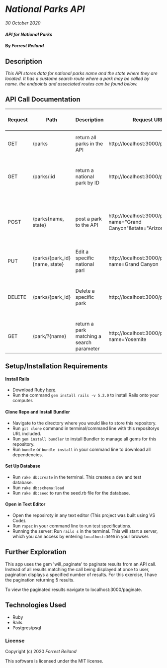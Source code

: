 # _National Parks API_

_30 October 2020_

#### _API for National Parks_

#### By _**Forrest Reiland**_

## Description

_This API stores data for national parks name and the state where they are located. It has a custome search route where a park may be called by name. the endpoints and associated routes can be found below._

## API Call Documentation

| Request | Path | Description | Request URL | Response Header | Response Body Example | Error Header | Error Response Body |
| ------- | ---- | ----------- | ----------- |---------------- | --------------------- | ------------ | ------------------- |
| GET | /parks | return all parks in the API | http://localhost:3000/parks | 200: OK | { "id":1, "name": "Zion National Park", "state":"Utah"}| - | - |
| GET | /parks/:id | return a national park by ID | http://localhost:3000/parks/10 | 200: OK | { "id":10, "name": "Yosemite National Park", "state":"California"}| 404: not_found | { "message": "couldn't find park with 'id' = 10"}
| POST | /parks{name, state} | post a park to the API | http://localhost:3000/parks?name="Grand Canyon"&state="Arizona" | 201: created | {"id" = 11, "name" = "Grand Canyon", "state" = "Arizona" } | 422: Unprocessable Entity | { "message": "Validation failed: Name can't be blank, State can't be blank } |
| PUT | /parks/{park_id}{name, state}  | Edit a specific national parl | http://localhost:3000/parks/15?name=Grand Canyon | 200: OK | { "message" : "park details have been updated sucessfully" } | - | - |
| DELETE | /parks/{park_id} | Delete a specific park | http://localhost:3000/parks/1000 | 200: OK | { "message": "delete sucsessful" } | 404: Not found | { "message": "Couldn't find park with 'id'=1000" } |
| GET | /park/?{name} | return a park matching a search parameter | http://localhost:3000/parks/?name=Yosemite | 200: OK | { "id": 6, "name": "Yosemite National Park", "state":"California"} | - | - |

## Setup/Installation Requirements

#### Install Rails
* Download Ruby [here](https://www.learnhowtoprogram.com/ruby-and-rails/getting-started-with-ruby/ruby-installation-and-setup).
* Run the command `gem install rails -v 5.2.0` to install Rails onto your computer. 

#### Clone Repo and Install Bundler
* Navigate to the directory where you would like to store this repository.
* Run `git clone` command in terminal/command line with this repositorys URL included.
* Run `gem install bundler` to install Bundler to manage all gems for this repository.
* Run `bundle` or `bundle install` in your command line to download all dependencies.

#### Set Up Database

* Run `rake db:create` in the terminal. This creates a dev and test database.
* Run `rake db:schema:load` 
* Run `rake db:seed` to run the seed.rb file for the database.

#### Open in Text Editor
* Open the reposiroty in any text editor (This project was built using VS Code).
* Run `rspec` in your command line to run test specifications. 
* Running the server: Run `rails s` in the terminal. This will start a server, which you can access by entering `localhost:3000` in your browser.

## Further Exploration

This app uses the gem 'will_paginate' to paginate results from an API call. Instead of all results matching the call being displayed at once to user, pagination displays a specified number of results. For this exercise, I have the pagination returning 5 results.

To view the paginated results navigate to localhost:3000/paginate.





## Technologies Used

* Ruby
* Rails
* Postgres/psql

### License

Copyright (c) 2020 _Forrest Reiland_

This software is licensed under the MIT license.

    
